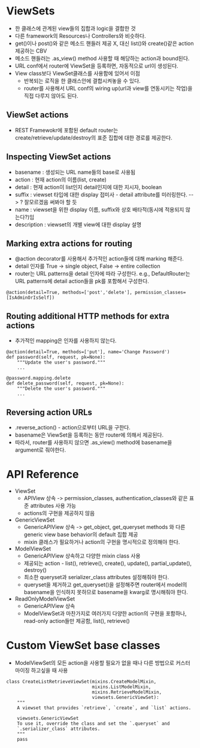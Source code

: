 # ViewSets
* 한 클래스에 관계된 view들의 집합과 logic을 결합한 것
* 다른 framework의 Resources나 Controllers와 비슷하다.
* get()이나 post()와 같은 메소드 핸들러 제공 X, 대신 list()와 create()같은 action 제공하는 CBV
* 메소드 핸들러는 .as_view() method 사용할 때 해당하는 action과 bound된다.
* URL conf에서 router에 ViewSet을 등록하면, 자동적으로 url이 생성된다.
* View class보다 ViewSet클래스를 사용함에 있어서 이점
  * 반복되는 로직을 한 클래스안에 결합시켜놓을 수 있다.
  * router를 사용해서 URL conf의 wiring up(url과 view를 연동시키는 작업)을 직접 다루지 않아도 된다.

## ViewSet actions
* REST Framewokr에 포함된 default router는 create/retrieve/update/destroy의 표준 집합에 대한 경로를 제공한다.

## Inspecting ViewSet actions
* basename : 생성되는 URL name들의 base로 사용됨
* action : 현재 action의 이름(list, create)
* detail : 현재 action이 list인지 detail인지에 대한 지시자, boolean
* suffix : viewset 타입에 대한 display 접미사 - detail attribute를 미러링한다. --> ? 잘모르겠음 써봐야 할 듯
* name : viewset을 위한 display 이름, suffix와 상호 배타적(동시에 적용되지 않는다?)임
* description : viewset의 개별 view에 대한 display 설명

## Marking extra actions for routing
* @action decorator를 사용해서 추가적인 action들에 대해 marking 해준다.
* detail 인자를 True -> single object, False -> entire collection
* router는 URL patterns을 detail 인자에 따라 구성한다. e.g., DefaultRouter는 URL patterns에 detail action들을 pk를 포함해서 구성한다.
```
@action(detail=True, methods=['post','delete'], permission_classes=[IsAdminOrIsSelf])
```

## Routing additional HTTP methods for extra actions
* 추가적인 mapping은 인자를 사용하지 않는다.
```
@action(detail=True, methods=['put'], name='Change Password')
def password(self, request, pk=None):
    """Update the user's password."""
    ...

@password.mapping.delete
def delete_password(self, request, pk=None):
    """Delete the user's password."""
    ...
```

## Reversing action URLs
* .reverse_action() - action으로부터 URL을 구한다.
* basename은 ViewSet을 등록하는 동안 router에 의해서 제공된다.
* 따라서, router를 사용하지 않으면 .as_view() method에 basename을 argument로 줘야한다.


# API Reference
* ViewSet
  * APIView 상속 -> permission_classes, authentication_classes와 같은 표준 attributes 사용 가능
  * actions의 구현을 제공하지 않음
* GenericViewSet
  * GenericAPIView 상속 -> get_object, get_queryset methods 와 다른 generic view base behavior의 default 집합 제공
  * mixin 클래스가 필요하거나 action의 구현을 명시적으로 정의해야 한다.
* ModelViewSet
  * GenericAPIView 상속하고 다양한 mixin class 사용
  * 제공되는 action - list(), retrieve(), create(), update(), partial_update(), destroy()
  * 최소한 queryset과 serializer_class attributes 설정해줘야 한다.
  * queryset을 제거하고 get_queryset()을 설정해주면 router에서 model의 basename을 인식하지 못하므로 basename을 kwarg로 명시해줘야 한다.
* ReadOnlyModelViewSet
  * GenericAPIView 상속
  * ModelViewSet과 마찬가지로 여러가지 다양한 action의 구현을 포함하나, read-only action들만 제공함, list(), retrieve()

# Custom ViewSet base classes
* ModelViewSet의 모든 action을 사용할 필요가 없을 때나 다른 방법으로 커스터마이징 하고싶을 때 사용
```
class CreateListRetrieveViewSet(mixins.CreateModelMixin,
                                mixins.ListModelMixin,
                                mixins.RetrieveModelMixin,
                                viewsets.GenericViewSet):
    """
    A viewset that provides `retrieve`, `create`, and `list` actions.

    viewsets.GenericViewSet
    To use it, override the class and set the `.queryset` and
    `.serializer_class` attributes.
    """
    pass
```
 
